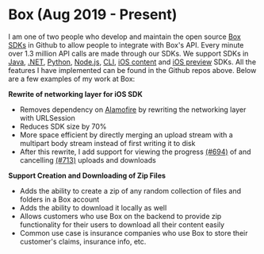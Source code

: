 # Box (Aug 2019 - Present)

I am one of two people who develop and maintain the open source [Box SDKs](https://github.com/box/sdks) in Github to allow people to integrate with Box's API. Every minute over 1.3 million API calls are made through our SDKs. We support SDKs in [Java](https://github.com/box/box-java-sdk), [.NET](https://github.com/box/box-windows-sdk-v2), [Python](https://github.com/box/box-python-sdk), [Node.js](https://github.com/box/box-node-sdk), [CLI](https://github.com/box/boxcli), [iOS content](https://github.com/box/box-ios-sdk) and [iOS preview](https://github.com/box/box-ios-preview-sdk) SDKs. All the features I have implemented can be found in the Github repos above. Below are a few examples of my work at Box:

**Rewrite of networking layer for iOS SDK**
- Removes dependency on [Alamofire](https://github.com/Alamofire/Alamofire) by rewriting the networking layer with URLSession
- Reduces SDK size by 70%
- More space efficient by directly merging an upload stream with a multipart body stream instead of first writing it to disk
- After this rewrite, I add support for viewing the progress [(#694)](https://github.com/box/box-ios-sdk/pull/694) of and cancelling [(#713)](https://github.com/box/box-ios-sdk/pull/713) uploads and downloads

<script src="https://gist.github.com/sujaygarlanka/c1c8a4614bde622d99ae68e194a76703.js"></script>

**Support Creation and Downloading of Zip Files**
- Adds the ability to create a zip of any random collection of files and folders in a Box account
- Adds the ability to download it locally as well
- Allows customers who use Box on the backend to provide zip functionality for their users to download all their content easily
- Common use case is insurance companies who use Box to store their customer's claims, insurance info, etc.

<script src="https://gist.github.com/sujaygarlanka/80fa584e09ea3c4cdc12a01ffae88b64.js"></script>